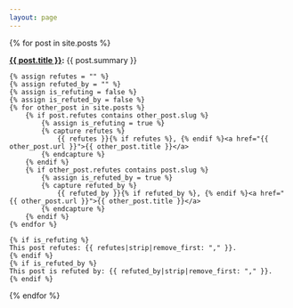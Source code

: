 ```yaml
---
layout: page
---
```

{% for post in site.posts %}

<article>
    <b><a href="{{site.baseurl}}{{post.url}}">{{ post.title }}</a>:</b>
    {{ post.summary }}

    {% assign refutes = "" %}
    {% assign refuted_by = "" %}
    {% assign is_refuting = false %}
    {% assign is_refuted_by = false %}
    {% for other_post in site.posts %}
        {% if post.refutes contains other_post.slug %}
            {% assign is_refuting = true %}
            {% capture refutes %}
                {{ refutes }}{% if refutes %}, {% endif %}<a href="{{ other_post.url }}">{{ other_post.title }}</a>
            {% endcapture %}
        {% endif %}
        {% if other_post.refutes contains post.slug %}
            {% assign is_refuted_by = true %}
            {% capture refuted_by %}
                {{ refuted_by }}{% if refuted_by %}, {% endif %}<a href="{{ other_post.url }}">{{ other_post.title }}</a>
            {% endcapture %}
        {% endif %}
    {% endfor %}

    {% if is_refuting %}
    This post refutes: {{ refutes|strip|remove_first: "," }}.
    {% endif %}
    {% if is_refuted_by %}
    This post is refuted by: {{ refuted_by|strip|remove_first: "," }}.
    {% endif %}
</article>

{% endfor %}
